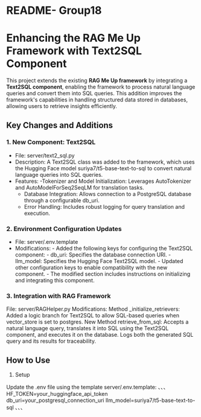 # README- Group18
# Enhancing the RAG Me Up Framework with Text2SQL Component
This project extends the existing **RAG Me Up framework** by integrating a **Text2SQL component**, enabling the framework to process natural language queries and convert them into SQL queries. This addition improves the framework's capabilities in handling structured data stored in databases, allowing users to retrieve insights efficiently.

## Key Changes and Additions
### 1. New Component: Text2SQL
- File: server/text2_sql.py
- Description: A Text2SQL class was added to the framework, which uses the Hugging Face model suriya7/t5-base-text-to-sql to convert natural language queries into SQL queries.
- Features:
  -Tokenizer and Model Initialization: Leverages AutoTokenizer and AutoModelForSeq2SeqLM for translation tasks.
  - Database Integration: Allows connection to a PostgreSQL database through a configurable db_uri.
  - Error Handling: Includes robust logging for query translation and execution.
### 2. Environment Configuration Updates

- File: server/.env.template
- Modifications:
      - Added the following keys for configuring the Text2SQL component:
           - db_uri: Specifies the database connection URI.
           - llm_model: Specifies the Hugging Face Text2SQL model.
      - Updated other configuration keys to enable compatibility with the new component.
      - The modified section includes instructions on initializing and integrating this component.
### 3. Integration with RAG Framework

File: server/RAGHelper.py
Modifications:
Method _initialize_retrievers:
Added a logic branch for Text2SQL to allow SQL-based queries when vector_store is set to postgres.
New Method retrieve_from_sql:
Accepts a natural language query, translates it into SQL using the Text2SQL component, and executes it on the database.
Logs both the generated SQL query and its results for traceability.

## How to Use
1. Setup

Update the .env file using the template server/.env.template:
、、、
HF_TOKEN=your_huggingface_api_token
db_uri=your_postgresql_connection_uri
llm_model=suriya7/t5-base-text-to-sql
、、、




